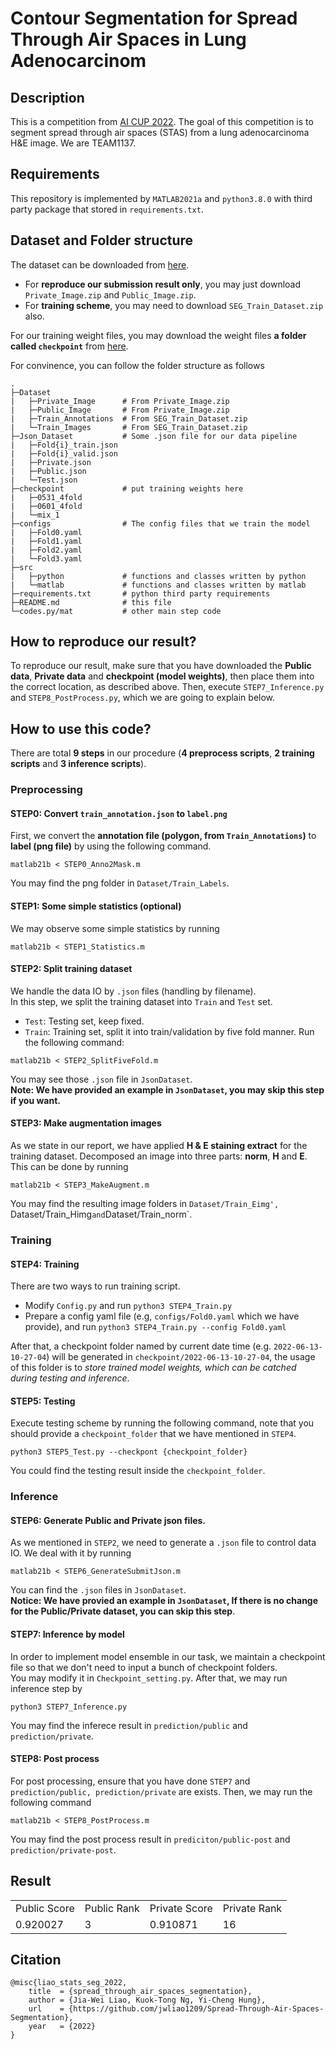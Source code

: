 # Contour Segmentation for Spread Through Air Spaces in Lung Adenocarcinom

## Description
This is a competition from [AI CUP 2022](https://tbrain.trendmicro.com.tw/Competitions/Details/22). The goal of this competition is to segment spread through air spaces (STAS) from a lung adenocarcinoma H&E image. We are TEAM1137.

## Requirements
This repository is implemented by `MATLAB2021a` and `python3.8.0` with third party package that stored in `requirements.txt`.

## Dataset and Folder structure
The dataset can be downloaded from [here](https://tbrain.trendmicro.com.tw/Competitions/Details/22). </br>
* For **reproduce our submission result only**, you may just download `Private_Image.zip` and `Public_Image.zip`.
* For **training scheme**, you may need to download `SEG_Train_Dataset.zip` also.

For our training weight files, you may download the weight files **a folder called `checkpoint`** from [here](https://drive.google.com/file/d/1Id2G3Wu3uUeYZV6iBCOrfCYd7475Y51f/view?usp=sharing).

For convinence, you can follow the folder structure as follows
```
.
├─Dataset
|   ├─Private_Image      # From Private_Image.zip
|   ├─Public_Image       # From Private_Image.zip
|   ├─Train_Annotations  # From SEG_Train_Dataset.zip
|   └─Train_Images       # From SEG_Train_Dataset.zip
├─Json_Dataset           # Some .json file for our data pipeline
|   ├─Fold{i}_train.json
|   ├─Fold{i}_valid.json
|   ├─Private.json
|   ├─Public.json
|   └─Test.json
├─checkpoint             # put training weights here
|   ├─0531_4fold
|   ├─0601_4fold
|   └─mix_1
├─configs                # The config files that we train the model
|   ├─Fold0.yaml
|   ├─Fold1.yaml
|   ├─Fold2.yaml
|   └─Fold3.yaml
├─src
|   ├─python             # functions and classes written by python
|   └─matlab             # functions and classes written by matlab
├─requirements.txt       # python third party requirements
├─README.md              # this file
└─codes.py/mat           # other main step code
```

## How to reproduce our result?
To reproduce our result, make sure that you have downloaded the **Public data**, **Private data** and **checkpoint (model weights)**, then place them into the correct location, as described above.
Then, execute `STEP7_Inference.py` and `STEP8_PostProcess.py`, which we are going to explain below.

## How to use this code?
There are total **9 steps** in our procedure (**4 preprocess scripts**, **2 training scripts** and **3 inference scripts**).
### Preprocessing
#### STEP0: Convert `train_annotation.json` to `label.png`
First, we convert the **annotation file (polygon, from `Train_Annotations`)**  to **label (png file)** by using the following command.
```
matlab21b < STEP0_Anno2Mask.m
```
You may find the png folder in `Dataset/Train_Labels`.

#### STEP1: Some simple statistics (optional)
We may observe some simple statistics by running
```
matlab21b < STEP1_Statistics.m
```

#### STEP2: Split training dataset
We handle the data IO by `.json` files (handling by filename). </br>
In this step, we split the training dataset into `Train` and `Test` set.
* `Test`: Testing set, keep fixed.
* `Train`: Training set, split it into train/validation by five fold manner.
Run the following command:
```
matlab21b < STEP2_SplitFiveFold.m
```
You may see those `.json` file in `JsonDataset`. </br>
**Note: We have provided an example in `JsonDataset`, you may skip this step if you want.**

#### STEP3: Make augmentation images
As we state in our report, we have applied **H & E staining extract** for the training dataset. Decomposed an image into three parts: **norm**, **H** and **E**. This can be done by running
```
matlab21b < STEP3_MakeAugment.m
```
You may find the resulting image folders in `Dataset/Train_Eimg', `Dataset/Train_Himg` and `Dataset/Train_norm`.

### Training
#### STEP4: Training
There are two ways to run training script.
* Modify `Config.py` and run `python3 STEP4_Train.py`
* Prepare a config yaml file (e.g, `configs/Fold0.yaml` which we have provide), and run `python3 STEP4_Train.py --config Fold0.yaml`

After that, a checkpoint folder named by current date time (e.g. `2022-06-13-10-27-04`) will be generated in `checkpoint/2022-06-13-10-27-04`, the usage of this folder is to *store trained model weights, which can be catched during testing and inference*.

#### STEP5: Testing
Execute testing scheme by running the following command, note that you should provide a `checkpoint_folder` that we have mentioned in `STEP4`.
```
python3 STEP5_Test.py --checkpont {checkpoint_folder}
```
You could find the testing result inside the `checkpoint_folder`.

### Inference
#### STEP6: Generate Public and Private json files.
As we mentioned in `STEP2`, we need to generate a `.json` file to control data IO. We deal with it by running
```
matlab21b < STEP6_GenerateSubmitJson.m
```
You can find the `.json` files in `JsonDataset`. </br>
**Notice: We have provied an example in `JsonDataset`, If there is no change for the Public/Private dataset, you can skip this step**.

#### STEP7: Inference by model
In order to implement model ensemble in our task, we maintain a checkpoint file so that we don't need to input a bunch of checkpoint folders. </br>
You may modify it in `Checkpoint_setting.py`. After that, we may run inference step by
```
python3 STEP7_Inference.py
```
You may find the inferece result in `prediction/public` and `prediction/private`.

#### STEP8: Post process
For post processing, ensure that you have done `STEP7` and `prediction/public, prediction/private` are exists. Then, we may run the following command
```
matlab21b < STEP8_PostProcess.m
```
You may find the post process result in `prediciton/public-post` and `prediction/private-post`.

## Result
<table>
  <tr>
    <td>Public Score</td>
    <td>Public Rank</td>
    <td>Private Score</td>
    <td>Private Rank</td>
  </tr>
  <tr>
    <td>0.920027</td>
    <td>3</td>
    <td>0.910871</td>
    <td>16</td>
  </tr>
<table>

## Citation
```
@misc{liao_stats_seg_2022,
    title  = {spread_through_air_spaces_segmentation},
    author = {Jia-Wei Liao, Kuok-Tong Ng, Yi-Cheng Hung},
    url    = {https://github.com/jwliao1209/Spread-Through-Air-Spaces-Segmentation},
    year   = {2022}
}
```
